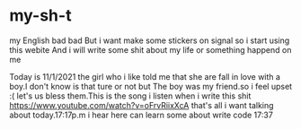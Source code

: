 # my-sh-t
my English bad bad 
But i want make some stickers on signal so i start using this webite
And i will write some shit about my life or something happend on me

Today is 11/1/2021 the girl who i like told me that she are fall in love with a boy.I don't know is that ture or not but The boy was my friend.so i feel upset :(
let's us bless them.This is the song i listen when i write this shit https://www.youtube.com/watch?v=oFrvRiixXcA that's all i want talking about today.17:17p.m
i hear here can learn some about write code 17:37
